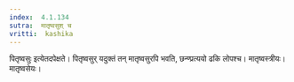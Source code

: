 ```yaml
---
index:  4.1.134
sutra:  मातृष्वसुश् च
vritti:  kashika 
---
```


पितृष्वसुः इत्येतदपेक्षते। पितृष्वसुर् यदुक्तं तन् मातृष्वसुरपि भवति, छन्ण्प्रत्ययो ढकि लोपश्च। मातृष्वस्त्रीयः। मातृष्वसेयः।

